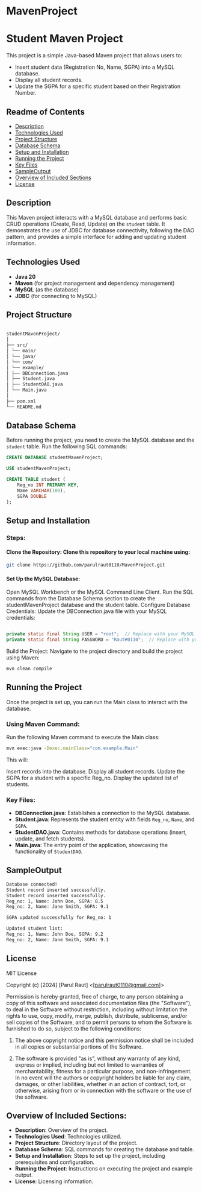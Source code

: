 # MavenProject

# Student Maven Project

This project is a simple Java-based Maven project that allows users to:
- Insert student data (Registration No, Name, SGPA) into a MySQL database.
- Display all student records.
- Update the SGPA for a specific student based on their Registration Number.

## Readme of Contents
- [Description](#description)
- [Technologies Used](#technologies-used)
- [Project Structure](#project-structure)
- [Database Schema](#database-schema)
- [Setup and Installation](#setup-and-installation)
- [Running the Project](#running-the-project)
- [Key Files](#Key-Files)
- [SampleOutput](#SampleOutput)
- [Overview of Included Sections](#Overview-of-Included-Sections)
- [License](#license)

## Description

This Maven project interacts with a MySQL database and performs basic CRUD operations (Create, Read, Update) on the `student` table. It demonstrates the use of JDBC for database connectivity, following the DAO pattern, and provides a simple interface for adding and updating student information.

## Technologies Used

- **Java 20**
- **Maven** (for project management and dependency management)
- **MySQL** (as the database)
- **JDBC** (for connecting to MySQL)

## Project Structure

```bash

studentMavenProject/
│
├── src/
│ └── main/
│ └── java/
│ └── com/
│ └── example/
│ ├── DBConnection.java
│ ├── Student.java
│ ├── StudentDAO.java
│ └── Main.java
│
├── pom.xml
└── README.md

```
## Database Schema

Before running the project, you need to create the MySQL database and the `student` table. Run the following SQL commands:

```sql
CREATE DATABASE studentMavenProject;

USE studentMavenProject;

CREATE TABLE student (
    Reg_no INT PRIMARY KEY,
    Name VARCHAR(100),
    SGPA DOUBLE
);
```

## Setup and Installation
### Steps:
#### Clone the Repository: Clone this repository to your local machine using:

```bash
git clone https://github.com/parulraut0110/MavenProject.git
```
#### Set Up the MySQL Database:

Open MySQL Workbench or the MySQL Command Line Client.
Run the SQL commands from the Database Schema section to create the studentMavenProject database and the student table.
Configure Database Credentials: Update the DBConnection.java file with your MySQL credentials:

```java

private static final String USER = "root";  // Replace with your MySQL username
private static final String PASSWORD = "Raut#0110";  // Replace with your MySQL password
```
Build the Project: Navigate to the project directory and build the project using Maven:

```bash
mvn clean compile
```

## Running the Project
Once the project is set up, you can run the Main class to interact with the database.

### Using Maven Command:
Run the following Maven command to execute the Main class:

```bash
mvn exec:java -Dexec.mainClass="com.example.Main"
```
This will:

Insert records into the database.
Display all student records.
Update the SGPA for a student with a specific Reg_no.
Display the updated list of students.

### Key Files:
- **DBConnection.java**: Establishes a connection to the MySQL database.
- **Student.java**: Represents the student entity with fields `Reg_no`, `Name`, and `SGPA`.
- **StudentDAO.java**: Contains methods for database operations (insert, update, and fetch students).
- **Main.java**: The entry point of the application, showcasing the functionality of `StudentDAO`.


## SampleOutput 
```bash
Database connected!
Student record inserted successfully.
Student record inserted successfully.
Reg_no: 1, Name: John Doe, SGPA: 8.5
Reg_no: 2, Name: Jane Smith, SGPA: 9.1

SGPA updated successfully for Reg_no: 1

Updated student list:
Reg_no: 1, Name: John Doe, SGPA: 9.2
Reg_no: 2, Name: Jane Smith, SGPA: 9.1
```

## License 
MIT License

Copyright (c) [2024] [Parul Raut] <[parulraut0110@gmail.com]>

Permission is hereby granted, free of charge, to any person obtaining a copy of this software and associated documentation files (the "Software"), to deal in the Software without restriction, including without limitation the rights to use, copy, modify, merge, publish, distribute, sublicense, and/or sell copies of the Software, and to permit persons to whom the Software is furnished to do so, subject to the following conditions:

1. The above copyright notice and this permission notice shall be included in all copies or substantial portions of the Software.

2. The software is provided "as is", without any warranty of any kind, express or implied, including but not limited to warranties of merchantability, fitness for a particular purpose, and non-infringement. In no event will the authors or copyright holders be liable for any claim, damages, or other liabilities, whether in an action of contract, tort, or otherwise, arising from or in connection with the software or the use of the software.

## Overview of Included Sections:
- **Description**: Overview of the project.
- **Technologies Used**: Technologies utilized.
- **Project Structure**: Directory layout of the project.
- **Database Schema**: SQL commands for creating the database and table.
- **Setup and Installation**: Steps to set up the project, including prerequisites and configuration.
- **Running the Project**: Instructions on executing the project and example output.
- **License**: Licensing information.
